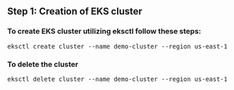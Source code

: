 ## Step 1:  Creation of EKS cluster

### To create EKS cluster utilizing eksctl follow these steps:
<pre>
eksctl create cluster --name demo-cluster --region us-east-1 --fargate
</pre>
### To delete the cluster
<pre>
eksctl delete cluster --name demo-cluster --region us-east-1
</pre>

